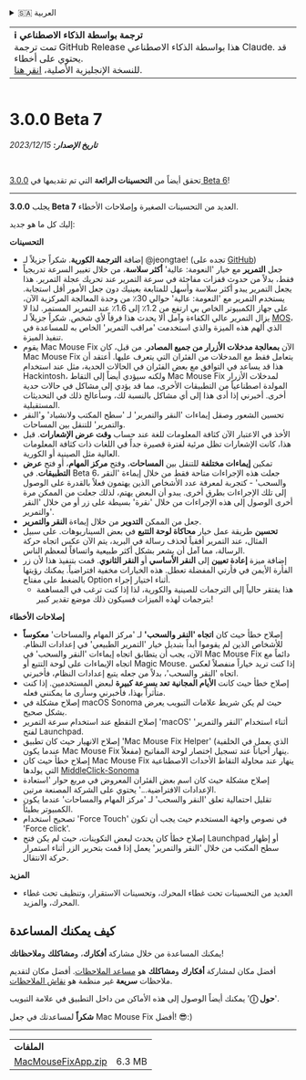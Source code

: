 <details>
<summary>🇸🇦 العربية</summary>

[🇬🇧 English (GitHub)](https://github.com/noah-nuebling/mac-mouse-fix/releases/tag/3.0.0-Beta-7)\
[🇦🇩 Català](https://redirect.macmousefix.com/?target=mmf-release&tag=3.0.0-Beta-7&locale=ca)\
[🇩🇪 Deutsch](https://redirect.macmousefix.com/?target=mmf-release&tag=3.0.0-Beta-7&locale=de)\
[🇪🇸 Español](https://redirect.macmousefix.com/?target=mmf-release&tag=3.0.0-Beta-7&locale=es)\
[🇫🇷 Français](https://redirect.macmousefix.com/?target=mmf-release&tag=3.0.0-Beta-7&locale=fr)\
[🇮🇩 Indonesia](https://redirect.macmousefix.com/?target=mmf-release&tag=3.0.0-Beta-7&locale=id)\
[🇮🇹 Italiano](https://redirect.macmousefix.com/?target=mmf-release&tag=3.0.0-Beta-7&locale=it)\
[🇭🇺 Magyar](https://redirect.macmousefix.com/?target=mmf-release&tag=3.0.0-Beta-7&locale=hu)\
[🇳🇱 Nederlands](https://redirect.macmousefix.com/?target=mmf-release&tag=3.0.0-Beta-7&locale=nl)\
[🇵🇱 Polski](https://redirect.macmousefix.com/?target=mmf-release&tag=3.0.0-Beta-7&locale=pl)\
[🇧🇷 Português (Brasil)](https://redirect.macmousefix.com/?target=mmf-release&tag=3.0.0-Beta-7&locale=pt-BR)\
[🇵🇹 Português (Portugal)](https://redirect.macmousefix.com/?target=mmf-release&tag=3.0.0-Beta-7&locale=pt-PT)\
[🇷🇴 Română](https://redirect.macmousefix.com/?target=mmf-release&tag=3.0.0-Beta-7&locale=ro)\
[🇸🇪 Svenska](https://redirect.macmousefix.com/?target=mmf-release&tag=3.0.0-Beta-7&locale=sv)\
[🇻🇳 Tiếng Việt](https://redirect.macmousefix.com/?target=mmf-release&tag=3.0.0-Beta-7&locale=vi)\
[🇹🇷 Türkçe](https://redirect.macmousefix.com/?target=mmf-release&tag=3.0.0-Beta-7&locale=tr)\
[🇨🇿 Čeština](https://redirect.macmousefix.com/?target=mmf-release&tag=3.0.0-Beta-7&locale=cs)\
[🇬🇷 Ελληνικά](https://redirect.macmousefix.com/?target=mmf-release&tag=3.0.0-Beta-7&locale=el)\
[🇷🇺 Русский](https://redirect.macmousefix.com/?target=mmf-release&tag=3.0.0-Beta-7&locale=ru)\
[🇺🇦 Українська](https://redirect.macmousefix.com/?target=mmf-release&tag=3.0.0-Beta-7&locale=uk)\
[🇮🇱 עברית](https://redirect.macmousefix.com/?target=mmf-release&tag=3.0.0-Beta-7&locale=he)\
**🇸🇦 العربية**\
[🇮🇳 हिन्दी](https://redirect.macmousefix.com/?target=mmf-release&tag=3.0.0-Beta-7&locale=hi)\
[🇹🇭 ไทย](https://redirect.macmousefix.com/?target=mmf-release&tag=3.0.0-Beta-7&locale=th)\
[🇨🇳 中文 (简体)](https://redirect.macmousefix.com/?target=mmf-release&tag=3.0.0-Beta-7&locale=zh-Hans)\
[🇨🇳 中文 (繁體)](https://redirect.macmousefix.com/?target=mmf-release&tag=3.0.0-Beta-7&locale=zh-Hant)\
[🇭🇰 中文（香港)](https://redirect.macmousefix.com/?target=mmf-release&tag=3.0.0-Beta-7&locale=zh-HK)\
[🇯🇵 日本語](https://redirect.macmousefix.com/?target=mmf-release&tag=3.0.0-Beta-7&locale=ja)\
[🇰🇷 한국어](https://redirect.macmousefix.com/?target=mmf-release&tag=3.0.0-Beta-7&locale=ko)\
[Help translate Mac Mouse Fix to different languages!](https://github.com/noah-nuebling/mac-mouse-fix/discussions/731)
</details>
<table align=><td>
<b>ℹ️ ترجمة بواسطة الذكاء الاصطناعي</b><br>
تمت ترجمة GitHub Release هذا بواسطة الذكاء الاصطناعي Claude. قد يحتوي على أخطاء.<br>
للنسخة الإنجليزية الأصلية، <a href="https://github.com/noah-nuebling/mac-mouse-fix/releases/tag/3.0.0-Beta-7">انقر هنا</a>.
</td></table>

<table></table>

# 3.0.0 Beta 7
***تاريخ الإصدار:** 15‏/12‏/2023*

<br>

تحقق أيضاً من **التحسينات الرائعة** التي تم تقديمها في [3.0.0 Beta 6](https://redirect.macmousefix.com/?target=mmf-release&tag=3.0.0-Beta-6&locale=ar)!


---

يجلب **3.0.0 Beta 7** العديد من التحسينات الصغيرة وإصلاحات الأخطاء.

إليك كل ما هو جديد:

**التحسينات**

- إضافة **الترجمة الكورية**. شكراً جزيلاً لـ @jeongtae! (تجده على [GitHub](https://github.com/jeongtae))
- جعل **التمرير** مع خيار 'النعومة: عالية' **أكثر سلاسة**، من خلال تغيير السرعة تدريجياً فقط، بدلاً من حدوث قفزات مفاجئة في سرعة التمرير عند تحريك عجلة التمرير. هذا يجعل التمرير يبدو أكثر سلاسة وأسهل للمتابعة بعينيك دون جعل الأمور أقل استجابة. يستخدم التمرير مع 'النعومة: عالية' حوالي 30٪ من وحدة المعالجة المركزية الآن، على جهاز الكمبيوتر الخاص بي ارتفع من 1.2٪ إلى 1.6٪ عند التمرير المستمر. لذا لا يزال التمرير عالي الكفاءة وآمل ألا يحدث هذا فرقاً لأي شخص. شكراً جزيلاً لـ [MOS](https://mos.caldis.me/)، الذي ألهم هذه الميزة والذي استخدمت 'مراقب التمرير' الخاص به للمساعدة في تنفيذ الميزة.
- يقوم Mac Mouse Fix الآن **بمعالجة مدخلات الأزرار من جميع المصادر**. من قبل، كان Mac Mouse Fix يتعامل فقط مع المدخلات من الفئران التي يتعرف عليها. أعتقد أن هذا قد يساعد في التوافق مع بعض الفئران في الحالات الحدية، مثل عند استخدام Hackintosh، ولكنه سيؤدي أيضاً إلى التقاط Mac Mouse Fix لمدخلات الأزرار المولدة اصطناعياً من التطبيقات الأخرى، مما قد يؤدي إلى مشاكل في حالات حدية أخرى. أخبرني إذا أدى هذا إلى أي مشاكل بالنسبة لك، وسأعالج ذلك في التحديثات المستقبلية.
- تحسين الشعور وصقل إيماءات 'النقر والتمرير' لـ 'سطح المكتب ولانشباد' و'النقر والتمرير' للتنقل بين المساحات.
- الأخذ في الاعتبار الآن كثافة المعلومات للغة عند حساب **وقت عرض الإشعارات**. قبل هذا، كانت الإشعارات تظل مرئية لفترة قصيرة جداً في اللغات ذات كثافة المعلومات العالية مثل الصينية أو الكورية.
- تمكين **إيماءات مختلفة** للتنقل بين **المساحات**، وفتح **مركز المهام**، أو فتح **عرض التطبيقات**. في Beta 6، جعلت هذه الإجراءات متاحة فقط من خلال إيماءة 'النقر والسحب' - كتجربة لمعرفة عدد الأشخاص الذين يهتمون فعلاً بالقدرة على الوصول إلى تلك الإجراءات بطرق أخرى. يبدو أن البعض يهتم، لذلك جعلت من الممكن مرة أخرى الوصول إلى هذه الإجراءات من خلال 'نقرة' بسيطة على زر أو من خلال 'النقر والتمرير'.
- جعل من الممكن **التدوير** من خلال إيماءة **النقر والتمرير**.
- **تحسين** طريقة عمل خيار **محاكاة لوحة التتبع** في بعض السيناريوهات. على سبيل المثال، عند التمرير أفقياً لحذف رسالة في البريد، يتم الآن عكس اتجاه حركة الرسالة، مما آمل أن يشعر بشكل أكثر طبيعية واتساقاً لمعظم الناس.
- إضافة ميزة **إعادة تعيين** إلى **النقر الأساسي** أو **النقر الثانوي**. قمت بتنفيذ هذا لأن زر الفأرة الأيمن في فأرتي المفضلة تعطل. هذه الخيارات مخفية افتراضياً. يمكنك رؤيتها بالضغط على مفتاح Option أثناء اختيار إجراء.
  - هذا يفتقر حالياً إلى الترجمات للصينية والكورية، لذا إذا كنت ترغب في المساهمة بترجمات لهذه الميزات فسيكون ذلك موضع تقدير كبير!

**إصلاحات الأخطاء**

- إصلاح خطأ حيث كان **اتجاه 'النقر والسحب'** لـ 'مركز المهام والمساحات' **معكوساً** للأشخاص الذين لم يقوموا أبداً بتبديل خيار 'التمرير الطبيعي' في إعدادات النظام. الآن، يجب أن يتطابق اتجاه إيماءات 'النقر والسحب' في Mac Mouse Fix دائماً مع اتجاه الإيماءات على لوحة التتبع أو Magic Mouse. إذا كنت تريد خياراً منفصلاً لعكس اتجاه 'النقر والسحب'، بدلاً من جعله يتبع إعدادات النظام، فأخبرني.
- إصلاح خطأ حيث كانت **الأيام المجانية** **تعد بسرعة كبيرة** لبعض المستخدمين. إذا كنت متأثراً بهذا، فأخبرني وسأرى ما يمكنني فعله.
- إصلاح مشكلة في macOS Sonoma حيث لم يكن شريط علامات التبويب يعرض بشكل صحيح.
- إصلاح التقطع عند استخدام سرعة التمرير 'macOS' أثناء استخدام 'النقر والتمرير' لفتح Launchpad.
- إصلاح الانهيار حيث كان تطبيق 'Mac Mouse Fix Helper' (الذي يعمل في الخلفية عندما يكون Mac Mouse Fix مفعلاً) ينهار أحياناً عند تسجيل اختصار لوحة المفاتيح.
- إصلاح خطأ حيث كان Mac Mouse Fix ينهار عند محاولة التقاط الأحداث الاصطناعية التي يولدها [MiddleClick-Sonoma](https://github.com/artginzburg/MiddleClick-Sonoma)
- إصلاح مشكلة حيث كان اسم بعض الفئران المعروض في مربع حوار 'استعادة الإعدادات الافتراضية...' يحتوي على الشركة المصنعة مرتين.
- تقليل احتمالية تعلق 'النقر والسحب' لـ 'مركز المهام والمساحات' عندما يكون الكمبيوتر بطيئاً.
- تصحيح استخدام 'Force Touch' في نصوص واجهة المستخدم حيث يجب أن تكون 'Force click'.
- إصلاح خطأ كان يحدث لبعض التكوينات، حيث لم يكن فتح Launchpad أو إظهار سطح المكتب من خلال 'النقر والتمرير' يعمل إذا قمت بتحرير الزر أثناء استمرار حركة الانتقال.

**المزيد**

- العديد من التحسينات تحت غطاء المحرك، وتحسينات الاستقرار، وتنظيف تحت غطاء المحرك، والمزيد.

## كيف يمكنك المساعدة

يمكنك المساعدة من خلال مشاركة **أفكارك**، و**مشاكلك** و**ملاحظاتك**!

أفضل مكان لمشاركة **أفكارك** و**مشاكلك** هو [مساعد الملاحظات](https://noah-nuebling.github.io/mac-mouse-fix-feedback-assistant/?type=bug-report).
أفضل مكان لتقديم ملاحظات **سريعة** غير منظمة هو [نقاش الملاحظات](https://github.com/noah-nuebling/mac-mouse-fix/discussions/366).

يمكنك أيضاً الوصول إلى هذه الأماكن من داخل التطبيق في علامة التبويب '**ⓘ حول**'.

**شكراً** لمساعدتك في جعل Mac Mouse Fix أفضل! 😎:)

---

<table align="start">
<tr>
    <td colspan=2>
        <b>الملفات</b>
    </td>
</tr>
<tr>
    <td><a href="https://github.com/noah-nuebling/mac-mouse-fix/releases/download/3.0.0-Beta-7/MacMouseFixApp.zip">MacMouseFixApp.zip</a></td>
    <td>6.3 MB</td>
</tr>
</table>